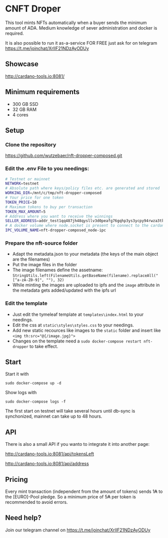 # CNFT Droper
This tool mints NFTs automatically when a buyer sends the minimum amount of ADA. Medium knowledge of sever administration and docker is required.

It is also possible to run it as-a-service FOR FREE just ask for on telegram https://t.me/joinchat/XrlIF21NDzAyODUy

## Showcase

http://cardano-tools.io:8081/

## Minimum requirements

- 300 GB SSD
- 32 GB RAM
- 4 cores

## Setup

### Clone the repository

https://github.com/wutzebaer/nft-dropper-composed.git

### Edit the .env File to you needings:

```bash
# Testnet or mainnet
NETWORK=testnet
# Absolute path where keys/policy files etc. are generated and stored
WORKING_DIR=/mnt/c/tmp/nft-dropper-composed
# Your price for one token
TOKEN_PRICE=10
# Maximum tokens to buy per transaction
TOKEN_MAX_AMOUNT=5
# Address where you want to receive the winnings
SELLER_ADDRESS=addr_test1qq487jh48qysllv3d0peafg76gqhp3ys3ycpy94rwza3tk4578p0hapx37mcflefvvwyhwtwn4kt83nkf7wqwx9tvsdshrgzfj
# A docker volume where node.socket is present to connect to the cardano-node. You can leave it as it is, as long the docker-compose.yml is in a dir named nft-dropper-composed (default if you extract the zip)
IPC_VOLUME_NAME=nft-dropper-composed_node-ipc
```

### Prepare the nft-source folder

- Adapt the metadata.json to your metadata (the keys of the main object are the filenames)
- Put the image files in the folder
- The image filenames define the assetname: `StringUtils.left(FilenameUtils.getBaseName(filename).replaceAll("[^a-zA-Z0-9]", ""), 32)`
- While minting the images are uploaded to ipfs and the `image` attribute in the metadata gets added/updated with the ipfs url

### Edit the template

- Just edit the tymeleaf template at `templates\index.html` to your needings. 
- Edit the css at `static\styles\styles.css` to your needings.
- Add new static recources like images to the `static` folder and insert like `<img th:src="@{/image.jpg}">`
- Changes on the template need a `sudo docker-compose restart nft-dropper` to take effect.

## Start

Start it with

```sudo docker-compose up -d```

Show logs with

```sudo docker-compose logs -f```

The first start on testnet will take several hours until db-sync is synchonized, mainnet can take up to 48 hours.

## API

There is also a small API if you wanto to integrate it into another page:

http://cardano-tools.io:8081/api/tokensLeft

http://cardano-tools.io:8081/api/address

## Pricing

Every mint transaction (independent from the amount of tokens) sends 1₳ to the [EURO]-Pool pledge. So a minimum price of 5₳ per token is recommended to avoid errors.

## Need help?

Join our telegram channel on https://t.me/joinchat/XrlIF21NDzAyODUy